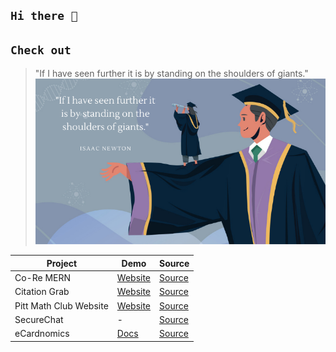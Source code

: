 ## <code>Hi there 👋</code>

<!-- **zhixiangteoh/zhixiangteoh** is a ✨ _special_ ✨ repository because its `README.md` (this file) appears on your GitHub profile. -->

## <code>Check out</code>

> "If I have seen further it is by standing on the shoulders of giants."
> ![Favorite quote / Life motto][favquote]

| Project | Demo | Source |
|-|-|-|
|Co-Re MERN|[Website][core-url]|[Source][core-repo]|
|Citation Grab|[Website][citationgrab-url]|[Source][citationgrab-repo]|
|Pitt Math Club Website|[Website][pittmathclub-url]|[Source][pittmathclub-repo]
|SecureChat|-|[Source][securechat-repo]|
|eCardnomics|[Docs][ecardnomics-url]|[Source][ecardnomics-repo]|

<!-- Image links and URLs -->
[favquote]: https://raw.githubusercontent.com/zhixiangteoh/zhixiangteoh/master/favquote.png "My favorite quote!"

[ecardnomics-url]: https://github.com/zhixiangteoh/tp "eCardnomics docs"
[ecardnomics-repo]: https://github.com/AY2021S1-CS2113-T14-2/tp "eCardnomics source"

[securechat-ss]: https://raw.githubusercontent.com/zhixiangteoh/zhixiangteoh/master/secure-chat.png "SecureChat in action"
[securechat-repo]: https://github.com/zhixiangteoh/securechat

[pittmathclub-figma]: https://raw.githubusercontent.com/zhixiangteoh/zhixiangteoh/master/pittmath_figma.png "Figma prototype for Pitt Math Club website"
[pittmathclub-ss]: https://raw.githubusercontent.com/zhixiangteoh/zhixiangteoh/master/pittmath_website.png "Pitt Math Club home page"
[pittmathclub-url]: https://zhixiangteoh.github.io/pitt-math-club "Pitt Math Club website"
[pittmathclub-repo]: http://github.com/zhixiangteoh/pitt-math-club "Pitt Math Club source"

[citationgrab-ss]: https://raw.githubusercontent.com/zhixiangteoh/zhixiangteoh/master/citation-grab-page.png "Citation Grab demo"
[citationgrab-url]: https://zhixiangteoh.github.io/citation-grab "Citation Grab website"
[citationgrab-repo]: https://github.com/zhixiangteoh/citation-grab "Citation Grab source"

[core-logo]: https://raw.githubusercontent.com/zhixiangteoh/course-review-mern-frontend/master/src/components/logo.png "Co-Re logo" 
[core-url]: https://co-re.netlify.app "Co-Re website"
[core-repo]: https://github.com/zhixiangteoh/course-review-mern-frontend "Co-Re Client Side source"